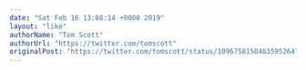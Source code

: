 ```yaml
---
date: "Sat Feb 16 13:08:14 +0000 2019"
layout: "like"
authorName: "Tom Scott"
authorUrl: "https://twitter.com/tomscott"
originalPost: "https://twitter.com/tomscott/status/1096758150483595264"
---
```

